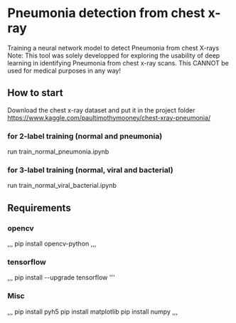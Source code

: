 # Pneumonia detection from chest x-ray
Training a neural network model to detect Pneumonia from chest X-rays
Note: This tool was solely developped for exploring the usability of deep learning
in identifying Pneumonia from chest x-ray scans. This CANNOT be used for medical purposes
in any way!

## How to start
Download the chest x-ray dataset and put it in the project folder
https://www.kaggle.com/paultimothymooney/chest-xray-pneumonia/

### for 2-label training (normal and pneumonia)
run train_normal_pneumonia.ipynb

### for 3-label training (normal, viral and bacterial)
run train_normal_viral_bacterial.ipynb

## Requirements
### opencv
,,,
pip install opencv-python
,,,

### tensorflow
,,,
pip install --upgrade tensorflow
'''

### Misc
,,,
pip install pyh5
pip install matplotlib
pip install numpy
,,,


